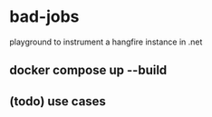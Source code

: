 # bad-jobs
playground to instrument a hangfire instance in .net 

## docker compose up --build

## (todo) use cases 